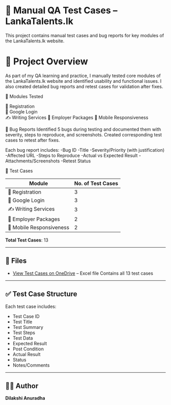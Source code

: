 # 🧪 Manual QA Test Cases – LankaTalents.lk

This project contains manual test cases and bug reports for key modules of the LankaTalents.lk website.

# 📄 Project Overview
As part of my QA learning and practice, I manually tested core modules of the LankaTalents.lk website and identified usability and functional issues. I also created detailed bug reports and retest cases for validation after fixes.

🧷 Modules Tested

📝 Registration	
🔐 Google Login	
✍️ Writing Services	
💼 Employer Packages	
📱 Mobile Responsiveness

🐞 Bug Reports
Identified 5 bugs during testing and documented them with severity, steps to reproduce, and screenshots. Created corresponding test cases to retest after fixes.

Each bug report includes:
-Bug ID
-Title
-Severity/Priority (with justification)
-Affected URL
-Steps to Reproduce
-Actual vs Expected Result
-Attachments/Screenshots
-Retest Status

🧷 Test Cases

| Module                   | No. of Test Cases |
|---------------------     |-------------------|
| 📝 Registration          | 3                 |
| 🔐 Google Login          | 3                 |
| ✍️ Writing Services      | 3                 |
| 💼 Employer Packages     | 2                 |
| 📱 Mobile Responsiveness | 2                 |

**Total Test Cases**: 13

---

## 📁 Files

- [View Test Cases on OneDrive](https://nsbm365-my.sharepoint.com/:x:/g/personal/kldanuradha_students_nsbm_ac_lk/Ea2m77HFiyJBidvAzx01q-cBK_YzmKD5qCmihz3TGhcAiA?e=KVlQ68) – Excel file Contains all 13 test cases 
---

## ✅ Test Case Structure

Each test case includes:
- Test Case ID
- Test Title
- Test Summary
- Test Steps
- Test Data
- Expected Result
- Post Condition
- Actual Result
- Status
- Notes/Comments

---

## 👩‍💻 Author

**Dilakshi Anuradha**  
